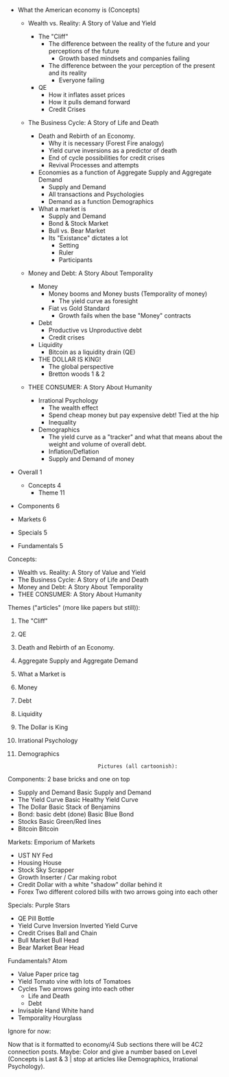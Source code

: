 - What the American economy is (Concepts)
  - Wealth vs. Reality: A Story of Value and Yield          <!--Possible articles: -->
    - The "Cliff"
      - The difference between the reality of the future and your perceptions of the future
        - Growth based mindsets and companies failing
      - The difference between the your perception of the present and its reality
        - Everyone failing
    - QE
      - How it inflates asset prices
      - How it pulls demand forward
      - Credit Crises

  - The Business Cycle: A Story of Life and Death           <!--Possible articles: -->
    - Death and Rebirth of an Economy.
      - Why it is necessary (Forest Fire analogy)
      - Yield curve inversions as a predictor of death
      - End of cycle possibilities for credit crises
      - Revival Processes and attempts
    - Economies as a function of Aggregate Supply and Aggregate Demand
      - Supply and Demand
      - All transactions and Psychologies
      - Demand as a function Demographics
    - What a market is
      - Supply and Demand
      - Bond & Stock Market
      - Bull vs. Bear Market
      - Its "Existance" dictates a lot
        - Setting
        - Ruler
        - Participants

  - Money and Debt: A Story About Temporality               <!--Possible articles: -->
    - Money
      - Money booms and Money busts (Temporality of money)
        - The yield curve as foresight
      - Fiat vs Gold Standard
        - Growth fails when the base "Money" contracts
    - Debt
      - Productive vs Unproductive debt
      - Credit crises
    - Liquidity
      - Bitcoin as a liquidity drain (QE)
    - THE DOLLAR IS KING!
      - The global perspective
      - Bretton woods 1 & 2

  - THEE CONSUMER: A Story About Humanity                   <!--Possible articles: -->
    - Irrational Psychology
      - The wealth effect
      - Spend cheap money but pay expensive debt! Tied at the hip
      - Inequality
    - Demographics
      - The yield curve as a "tracker" and what that means about the weight and volume of overall debt.
      - Inflation/Deflation
      - Supply and Demand of money

- Overall                 1
  - Concepts              4
    - Theme               11

- Components              6
- Markets                 6
- Specials          5
- Fundamentals            5

Concepts:
- Wealth vs. Reality:   A Story of Value and Yield
- The Business Cycle:   A Story of Life and Death
- Money and Debt:       A Story About Temporality
- THEE CONSUMER:        A Story About Humanity

Themes ("articles" (more like papers but still)):
1. The "Cliff" 
2. QE
3. Death and Rebirth of an Economy.
4. Aggregate Supply and Aggregate Demand
5. What a Market is
6. Money
7. Debt
8. Liquidity
9. The Dollar is King
10. Irrational Psychology
11. Demographics

                                  Pictures (all cartoonish):
Components:                       2 base bricks and one on top
- Supply and Demand               Basic Supply and Demand
- The Yield Curve                 Basic Healthy Yield Curve
- The Dollar                      Basic Stack of Benjamins
- Bond: basic debt (done)         Basic Blue Bond
- Stocks                          Basic Green/Red lines
- Bitcoin                         Bitcoin

Markets:                          Emporium of Markets
- UST                             NY Fed
- Housing                         House
- Stock                           Sky Scrapper
- Growth                          Inserter / Car making robot
- Credit                          Dollar with a white "shadow" dollar behind it
- Forex                           Two different colored bills with two arrows going into each other 

Specials:                   Purple Stars
- QE                              Pill Bottle
- Yield Curve Inversion           Inverted Yield Curve
- Credit Crises                   Ball and Chain
- Bull Market                     Bull Head
- Bear Market                     Bear Head

Fundamentals?                     Atom
- Value                           Paper price tag 
- Yield                           Tomato vine with lots of Tomatoes
- Cycles                          Two arrows going into each other
  - Life and Death
  - Debt                          
- Invisable Hand                  White hand
- Temporality                     Hourglass

Ignore for now:

Now that is it formatted to economy/4 Sub sections there will be 4C2 connection posts. 
Maybe: Color and give a number based on Level (Concepts is Last & 3 | stop at articles like Demographics, Irrational Psychology).